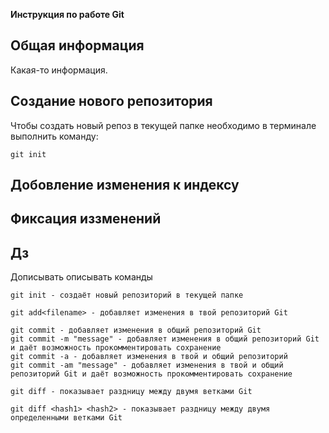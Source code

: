 **Инструкция по работе Git**

## Общая информация

Какая-то информация.

## Создание нового репозитория

Чтобы создать новый репоз в текущей папке необходимо в терминале выполнить команду:

    git init

## Добовление изменения к индексу

## Фиксация иззменений

## Дз
Дописывать описывать команды

    git init - создаёт новый репозиторий в текущей папке

    git add<filename> - добавляет изменения в твой репозиторий Git

    git commit - добавляет изменения в общий репозиторий Git
    git commit -m "message" - добавляет изменения в общий репозиторий Git и даёт возможность прокомментировать сохранение
    git commit -a - добавляет изменения в твой и общий репозиторий
    git commit -am "message" - добавляет изменения в твой и общий репозиторий Git и даёт возможность прокомментировать сохранение

    git diff - показывает раздницу между двумя ветками Git

    git diff <hash1> <hash2> - показывает раздницу между двумя определенными ветками Git